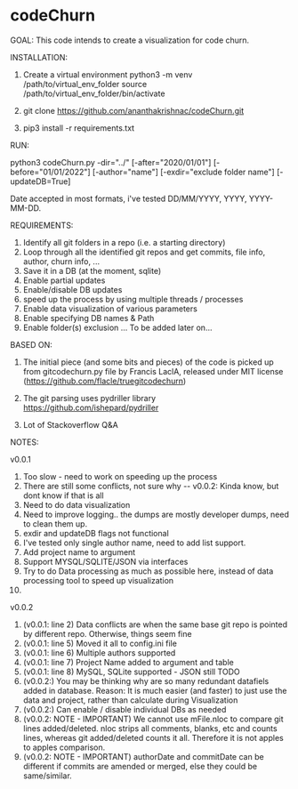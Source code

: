 # codeChurn

GOAL: This code intends to create a visualization for code churn.

INSTALLATION:
1. Create a virtual environment
python3 -m venv /path/to/virtual_env_folder
source /path/to/virtual_env_folder/bin/activate

2. git clone https://github.com/ananthakrishnac/codeChurn.git
 
3. pip3 install -r requirements.txt

RUN:

python3 codeChurn.py -dir="../<whatever path>" [-after="2020/01/01"] [-before="01/01/2022"] [-author="name"] [-exdir="exclude folder name"] [-updateDB=True]

Date accepted in most formats, i've tested DD/MM/YYYY, YYYY, YYYY-MM-DD.


REQUIREMENTS:

1. Identify all git folders in a repo (i.e. a starting directory)
2. Loop through all the identified git repos and get commits, file info, author, churn info, ...
3. Save it in a DB (at the moment, sqlite)
4. Enable partial updates
5. Enable/disable DB updates
6. speed up the process by using multiple threads / processes
7. Enable data visualization of various parameters
8. Enable specifying DB names & Path
9. Enable folder(s) exclusion
... To be added later on...

BASED ON:

1. The initial piece (and some bits and pieces) of the code is picked up from gitcodechurn.py file by Francis LaclA, released under MIT license
(https://github.com/flacle/truegitcodechurn)

2. The git parsing uses pydriller library
https://github.com/ishepard/pydriller

3. Lot of Stackoverflow Q&A


NOTES: 

v0.0.1

1. Too slow - need to work on speeding up the process
2. There are still some conflicts, not sure why  -- v0.0.2: Kinda know, but dont know if that is all
3. Need to do data visualization
4. Need to improve logging.. the dumps are mostly developer dumps, need to clean them up.
5. exdir and updateDB flags not functional
6. I've tested only single author name, need to add list support.
7. Add project name to argument
8. Support MYSQL/SQLITE/JSON via interfaces
9. Try to do Data processing as much as possible here, instead of data processing tool to speed up visualization
10. 

v0.0.2

1. (v0.0.1: line 2) Data conflicts are when the same base git repo is pointed by different repo. Otherwise, things seem fine
2. (v0.0.1: line 5) Moved it all to config.ini file
3. (v0.0.1: line 6) Multiple authors supported
4. (v0.0.1: line 7) Project Name added to argument and table
5. (v0.0.1: line 8) MySQL, SQLite supported - JSON still TODO
6. (v0.0.2:) You may be thinking why are so many redundant datafiels added in database. Reason: It is much easier (and faster) to just use the data and project, rather than calculate during Visualization
7. (v0.0.2:) Can enable / disable individual DBs as needed
8. (v0.0.2: NOTE - IMPORTANT) We cannot use mFile.nloc to compare git lines added/deleted. nloc strips all comments, blanks, etc and counts lines, whereas git added/deleted counts it all. Therefore it is not apples to apples comparison.
9. (v0.0.2: NOTE - IMPORTANT) authorDate and commitDate can be different if commits are amended or merged, else they could be same/similar.

